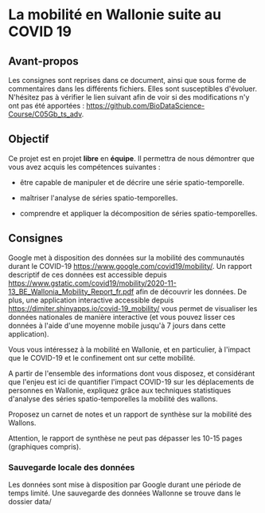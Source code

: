 # La mobilité en Wallonie suite au COVID 19

## Avant-propos

Les consignes sont reprises dans ce document, ainsi que sous forme de commentaires dans les différents fichiers. Elles sont susceptibles d'évoluer. N'hésitez pas à vérifier le lien suivant afin de voir si des modifications n'y ont pas été apportées : <https://github.com/BioDataScience-Course/C05Gb_ts_adv>.

## Objectif

Ce projet est en projet **libre** en **équipe**. Il permettra de nous démontrer que vous avez acquis les compétences suivantes :

- être capable de manipuler et de décrire une série spatio-temporelle.

- maîtriser l'analyse de séries spatio-temporelles.

- comprendre et appliquer la décomposition de séries spatio-temporelles.

## Consignes

Google met à disposition des données sur la mobilité des communautés durant le COVID-19 <https://www.google.com/covid19/mobility/>. Un rapport descriptif de ces données est accessible depuis <https://www.gstatic.com/covid19/mobility/2020-11-13_BE_Wallonia_Mobility_Report_fr.pdf> afin de découvrir les données. De plus, une application interactive accessible depuis https://dimiter.shinyapps.io/covid-19_mobility/ vous permet de visualiser les données nationales de manière interactive (et vous pouvez lisser ces données à l'aide d'une moyenne mobile jusqu'à 7 jours dans cette application).

Vous vous intéressez à la mobilité en Wallonie, et en particulier, à l'impact que le COVID-19 et le confinement ont sur cette mobilité.

A partir de l'ensemble des informations dont vous disposez, et considérant que l'enjeu est ici de quantifier l'impact COVID-19 sur les déplacements de personnes en Wallonie, expliquez grâce aux techniques statistiques d'analyse des séries spatio-temporelles la mobilité des wallons. 

Proposez un carnet de notes et un rapport de synthèse sur la mobilité des Wallons.

Attention, le rapport de synthèse ne peut pas dépasser les 10-15 pages (graphiques compris).

### Sauvegarde locale des données

Les données sont mise à disposition par Google durant une période de temps limité. Une sauvegarde des données Wallonne se trouve dans le dossier data/

